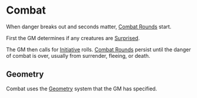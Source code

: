 # Combat

When danger breaks out and seconds matter, [Combat Rounds](../Core%20Procedures/Round.md#Combat%20Round) start.

First the GM determines if any creatures are [Surprised](../Conditions/Surprised.md).

The GM then calls for [Initiative](Initiative.md) rolls. [Combat Rounds](../Core%20Procedures/Round.md#Combat%20Round) persist until the danger of combat is over, usually from surrender, fleeing, or death.

## Geometry

Combat uses the [Geometry](../Core%20Procedures/Geometry.md) system that the GM has specified.
